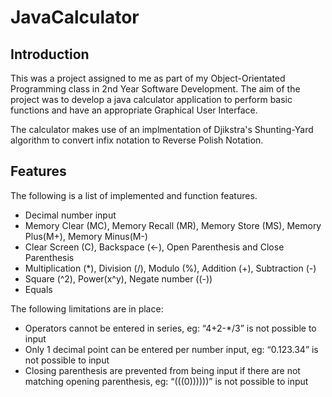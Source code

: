 # JavaCalculator

## Introduction
This was a project assigned to me as part of my Object-Orientated Programming class in 2nd Year Software Development. The aim of the project was to develop a java calculator application to perform basic functions and have an appropriate Graphical User Interface.

The calculator makes use of an implmentation of Djikstra's Shunting-Yard algorithm to convert infix notation to Reverse Polish Notation.

## Features
The following is a list of implemented and function features.
* Decimal number input	
* Memory Clear (MC), Memory Recall (MR), Memory Store (MS), Memory Plus(M+), Memory Minus(M-)
* Clear Screen (C), Backspace (<-), Open Parenthesis and Close Parenthesis
* Multiplication (*), Division (/), Modulo (%), Addition (+), Subtraction (-)
* Square (^2), Power(x^y), Negate number ((-))
* Equals

The following limitations are in place:
* Operators cannot be entered in series, eg:  “4+2-*/3” is not possible to input
* Only 1 decimal point can be entered per number input, eg: “0.123.34” is not possible to input
* Closing parenthesis are prevented from being input if there are not matching opening parenthesis, eg: “(((0))))))” is not possible to input
